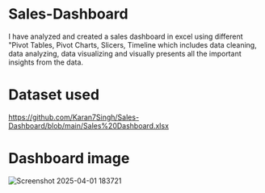 # Sales-Dashboard
I have analyzed and created a sales dashboard in excel using different "Pivot Tables, Pivot Charts, Slicers, Timeline which includes data cleaning, data analyzing, data visualizing and visually presents all the important insights from the data.
# Dataset used
https://github.com/Karan7Singh/Sales-Dashboard/blob/main/Sales%20Dashboard.xlsx
# Dashboard image
![Screenshot 2025-04-01 183721](https://github.com/user-attachments/assets/f70fcef1-01de-486d-a2a7-147fe1068afa)

